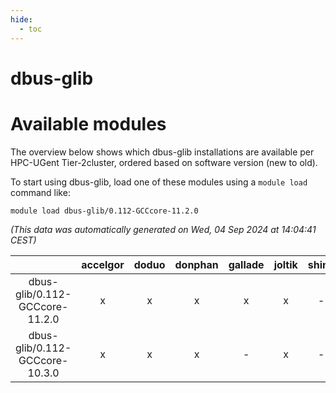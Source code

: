 ```yaml
---
hide:
  - toc
---
```


dbus-glib
=========

# Available modules


The overview below shows which dbus-glib installations are available per HPC-UGent Tier-2cluster, ordered based on software version (new to old).

To start using dbus-glib, load one of these modules using a `module load` command like:

```shell
module load dbus-glib/0.112-GCCcore-11.2.0
```

*(This data was automatically generated on Wed, 04 Sep 2024 at 14:04:41 CEST)*  

| |accelgor|doduo|donphan|gallade|joltik|shinx|skitty|
| :---: | :---: | :---: | :---: | :---: | :---: | :---: | :---: |
|dbus-glib/0.112-GCCcore-11.2.0|x|x|x|x|x|-|x|
|dbus-glib/0.112-GCCcore-10.3.0|x|x|x|-|x|-|x|
